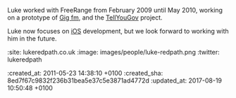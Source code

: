 Luke worked with FreeRange from February 2009 until May 2010, working on a prototype of [Gig fm](/gig-fm), and the [TellYouGov](/tellyougov) project.

Luke now focuses on [iOS][] development, but we look forward to working with him in the future.

[iOS]: http://developer.apple.com/

:site: lukeredpath.co.uk
:image: images/people/luke-redpath.png
:twitter: lukeredpath

:created_at: 2011-05-23 14:38:10 +0100
:created_sha: 8ed7f67c9832f236b31bea5e37c5e3871ad4772d
:updated_at: 2017-08-19 10:50:48 +0100
